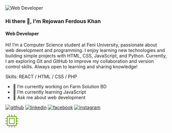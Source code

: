 
![Web Developer](https://media.licdn.com/dms/image/v2/D4D16AQG9MxG9oFiDBg/profile-displaybackgroundimage-shrink_350_1400/B4DZe6i6E.GUAg-/0/1751181410391?e=1756944000&v=beta&t=vJggGGG4JP1Z3MsJCVTz-rKBJFZK0Nu5kqj5K4pmmKc)

### Hi there 👋, I'm Rejowan Ferdous Khan
#### Web Developer


Hi! I’m a Computer Science student at Feni University, passionate about web development and programming. I enjoy learning new technologies and building simple projects with HTML, CSS, JavaScript, and Python. Currently, I am exploring Git and GitHub to improve my collaboration and version control skills. Always open to learning and sharing knowledge!

Skills: REACT / HTML / CSS / PHP

- 🔭 I’m currently working on Farm Solution BD 
- 🌱 I’m currently learning JavaScript  
- 💬 Ask me about web development 


[<img src='https://cdn.jsdelivr.net/npm/simple-icons@3.0.1/icons/github.svg' alt='github' height='40'>](https://github.com/https://github.com/RUMON07)  [<img src='https://cdn.jsdelivr.net/npm/simple-icons@3.0.1/icons/linkedin.svg' alt='linkedin' height='40'>](https://www.linkedin.com/in/linkedin.com/in/rejowan-ferdous-khan-9193b7372/)  [<img src='https://cdn.jsdelivr.net/npm/simple-icons@3.0.1/icons/facebook.svg' alt='facebook' height='40'>](https://www.facebook.com/https://www.facebook.com/rejowanferdous.khan)  [<img src='https://cdn.jsdelivr.net/npm/simple-icons@3.0.1/icons/instagram.svg' alt='instagram' height='40'>](https://www.instagram.com/__rej_1__/)  

<a href='https://docs.github.com/en/developers'><img src='https://raw.githubusercontent.com/acervenky/animated-github-badges/master/assets/devbadge.gif' width='40' height='40'></a> 


